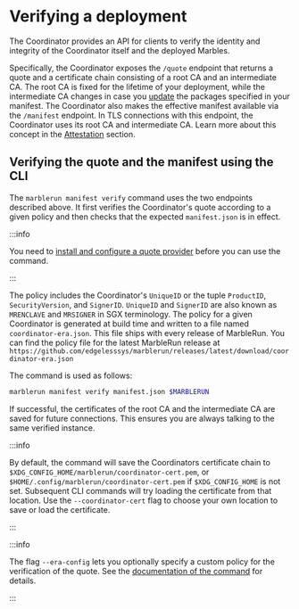 # Verifying a deployment

The Coordinator provides an API for clients to verify the identity and integrity of the Coordinator itself and the deployed Marbles.

Specifically, the Coordinator exposes the `/quote` endpoint that returns a quote and a certificate chain consisting of a root CA and an intermediate CA. The root CA is fixed for the lifetime of your deployment, while the intermediate CA changes in case you [update](../workflows/update-manifest.md) the packages specified in your manifest. The Coordinator also makes the effective manifest available via the `/manifest` endpoint. In TLS connections with this endpoint, the Coordinator uses its root CA and intermediate CA. Learn more about this concept in the [Attestation](../features/attestation.md) section.

## Verifying the quote and the manifest using the CLI

The `marblerun manifest verify` command uses the two endpoints described above. It first verifies the Coordinator's quote according to a given policy and then checks that the expected `manifest.json` is in effect. 

:::info

You need to [install and configure a quote provider](../getting-started/installation.md#install-the-marblerun-cli) before you can use the command.

:::

The policy includes the Coordinator's `UniqueID` or the tuple `ProductID`, `SecurityVersion`, and `SignerID`. `UniqueID` and `SignerID` are also known as `MRENCLAVE` and `MRSIGNER` in SGX terminology. The policy for a given Coordinator is generated at build time and written to a file named `coordinator-era.json`. This file ships with every release of MarbleRun. You can find the policy file for the latest MarbleRun release at `https://github.com/edgelesssys/marblerun/releases/latest/download/coordinator-era.json`

The command is used as follows:

```bash
marblerun manifest verify manifest.json $MARBLERUN
```

If successful, the certificates of the root CA and the intermediate CA are saved for future connections. This ensures you are always talking to the same verified instance.

:::info

By default, the command will save the Coordinators certificate chain to `$XDG_CONFIG_HOME/marblerun/coordinator-cert.pem`,
or `$HOME/.config/marblerun/coordinator-cert.pem` if `$XDG_CONFIG_HOME` is not set.
Subsequent CLI commands will try loading the certificate from that location.
Use the `--coordinator-cert` flag to choose your own location to save or load the certificate.

:::

:::info

The flag `--era-config` lets you optionally specify a custom policy for the verification of the quote. See the [documentation of the command](../reference/cli.md#marblerun-manifest-verify) for details.

:::
